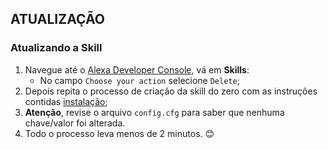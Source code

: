 
## ATUALIZAÇÃO

### Atualizando a Skill
1. Navegue até o [Alexa Developer Console](https://developer.amazon.com/alexa/console/ask), vá em **Skills**:
   - No campo `Choose your action` selecione `Delete`;
2. Depois repita o processo de criação da skill do zero com as instruções contidas [instalação](INSTALLATION.md);
3. **Atenção**, revise o arquivo `config.cfg` para saber que nenhuma chave/valor foi alterada.
4. Todo o processo leva menos de 2 minutos. 😊